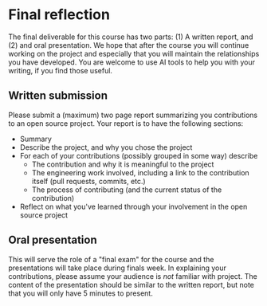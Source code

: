 # Final reflection

The final deliverable for this course has two parts: (1) A written report, and (2) and oral presentation. We hope that after the course you will continue working on the project and especially that you will maintain the relationships you have developed. You are welcome to use AI tools to help you with your writing, if you find those useful.

## Written submission

Please submit a (maximum) two page report summarizing you contributions to an open source project.  Your report is to have the following sections:

* Summary
* Describe the project, and why you chose the project
* For each of your contributions (possibly grouped in some way) describe
    * The contribution and why it is meaningful to the project
    * The engineering work involved, including a link to the contribution itself (pull requests, commits, etc.)
    * The process of contributing (and the current status of the contribution)
* Reflect on what you've learned through your involvement in the open source project

## Oral presentation

This will serve the role of a "final exam" for the course and the presentations will take place during finals week. In explaining your contributions, please assume your audience is *not* familiar with project. The content of the presentation should be similar to the written report, but note that you will only have 5 minutes to present.

